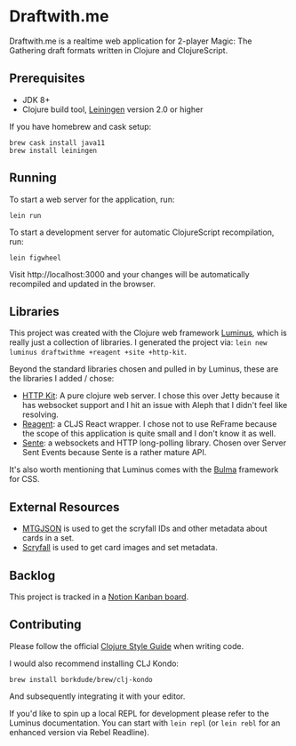 # Draftwith.me

Draftwith.me is a realtime web application for 2-player Magic: The Gathering draft
formats written in Clojure and ClojureScript.

## Prerequisites

* JDK 8+
* Clojure build tool, [Leiningen][1] version 2.0 or higher

[1]: https://github.com/technomancy/leiningen

If you have homebrew and cask setup:

```shell
brew cask install java11
brew install leiningen
```

## Running

To start a web server for the application, run:

    lein run

To start a development server for automatic ClojureScript recompilation, run:

    lein figwheel

Visit http://localhost:3000 and your changes will be automatically recompiled and updated in the browser.

## Libraries

This project was created with the Clojure web framework [Luminus](https://luminusweb.com/docs/guestbook), which is really just a collection of libraries. I generated the project via: `lein new luminus draftwithme +reagent +site +http-kit`.

Beyond the standard libraries chosen and pulled in by Luminus, these are the libraries I added / chose:

* [HTTP Kit](https://github.com/http-kit/http-kit): A pure clojure web server. I chose this over Jetty because it has
  websocket support and I hit an issue with Aleph that I didn't feel like
  resolving.
* [Reagent](https://holmsand.github.io/reagent/): a CLJS React wrapper. I chose not to use ReFrame because the scope of
  this application is quite small and I don't know it as well.
* [Sente](https://github.com/ptaoussanis/sente): a websockets and HTTP long-polling library. Chosen over Server Sent Events
  because Sente is a rather mature API.


It's also worth mentioning that Luminus comes with the [Bulma](https://bulma.io/) framework for CSS.

## External Resources

* [MTGJSON](https://mtgjson.com/#how-it-works) is used to get the scryfall IDs and other metadata about cards in a set.
* [Scryfall](https://scryfall.com/) is used to get card images and set metadata.

## Backlog

This project is tracked in a [Notion Kanban board](https://www.notion.so/be9a274990b344edb06729bb4a629cef?v=a0a7e1c7895d4bf2bc444c20ac5232dd).

## Contributing

Please follow the official [Clojure Style Guide](https://github.com/bbatsov/clojure-style-guide) when writing code.

I would also recommend installing CLJ Kondo:

```shell
brew install borkdude/brew/clj-kondo
```

And subsequently integrating it with your editor.

If you'd like to spin up a local REPL for development please refer to the Luminus
documentation. You can start with `lein repl` (or `lein rebl` for an enhanced
version via Rebel Readline).
